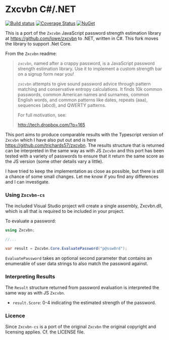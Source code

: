 Zxcvbn C#/.NET
==============

[![Build status](https://ci.appveyor.com/api/projects/status/ji4rr97d6rbxycw4?svg=true)](https://ci.appveyor.com/project/trichards57/zxcvbn-cs)
[![Coverage Status](https://coveralls.io/repos/github/trichards57/zxcvbn-cs/badge.svg?branch=new%2Fnetstandard10)](https://coveralls.io/github/trichards57/zxcvbn-cs)
[![NuGet](https://img.shields.io/nuget/v/zxcvbn-core.svg)](https://www.nuget.org/packages/zxcvbn-core)

This is a port of the `Zxcvbn` JavaScript password strength estimation library at
https://github.com/lowe/zxcvbn to .NET, written in C#.  This fork moves the library
to support .Net Core.

From the `Zxcvbn` readme:

> `zxcvbn`, named after a crappy password, is a JavaScript password strength
> estimation library. Use it to implement a custom strength bar on a
> signup form near you!
>
> `zxcvbn` attempts to give sound password advice through pattern matching
> and conservative entropy calculations. It finds 10k common passwords,
> common American names and surnames, common English words, and common
> patterns like dates, repeats (aaa), sequences (abcd), and QWERTY
> patterns.
> 
> For full motivation, see:
>
> http://tech.dropbox.com/?p=165

This port aims to produce comparable results with the Typescript version of `Zxcvbn` which I have also put out and is here https://github.com/trichards57/zxcvbn. 
The results structure that is returned can be interpreted in the same way as with JS `Zxcvbn` and this port has been tested with a variety of passwords to ensure 
that it return the same score as the JS version (some other details vary a little).

I have tried to keep the implementation as close as possible, but there is still a chance of some small changes.  Let me know if you find any differences
and I can investigate.

### Using `Zxcvbn-cs`

The included Visual Studio project will create a single assembly, Zxcvbn.dll, which is all that is
required to be included in your project.

To evaluate a password:

``` C#
using Zxcvbn;

//...

var result = Zxcvbn.Core.EvaluatePassword("p@ssw0rd");
```

`EvaluatePassword` takes an optional second parameter that contains an enumerable of
user data strings to also match the password against.

### Interpreting Results

The `Result` structure returned from password evaluation is interpreted the same way as with JS `Zxcvbn`.

- `result.Score`: 0-4 indicating the estimated strength of the password.

### Licence

Since `Zxcvbn-cs` is a port of the original `Zxcvbn` the original copyright and licensing applies. Cf. the LICENSE file.
